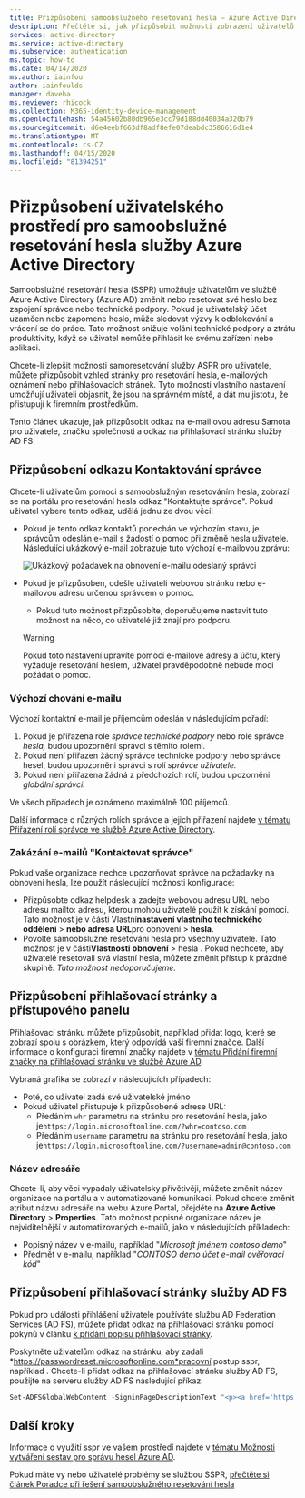 ```yaml
---
title: Přizpůsobení samoobslužného resetování hesla – Azure Active Directory
description: Přečtěte si, jak přizpůsobit možnosti zobrazení uživatelů a možností prostředí pro samoobslužné resetování hesla služby Azure AD
services: active-directory
ms.service: active-directory
ms.subservice: authentication
ms.topic: how-to
ms.date: 04/14/2020
ms.author: iainfou
author: iainfoulds
manager: daveba
ms.reviewer: rhicock
ms.collection: M365-identity-device-management
ms.openlocfilehash: 54a45602b80db965e3cc79d188dd40034a320b79
ms.sourcegitcommit: d6e4eebf663df8adf8efe07deabdc3586616d1e4
ms.translationtype: MT
ms.contentlocale: cs-CZ
ms.lasthandoff: 04/15/2020
ms.locfileid: "81394251"
---
```

# <a name="customize-the-user-experience-for-azure-active-directory-self-service-password-reset"></a>Přizpůsobení uživatelského prostředí pro samoobslužné resetování hesla služby Azure Active Directory

Samoobslužné resetování hesla (SSPR) umožňuje uživatelům ve službě Azure Active Directory (Azure AD) změnit nebo resetovat své heslo bez zapojení správce nebo technické podpory. Pokud je uživatelský účet uzamčen nebo zapomene heslo, může sledovat výzvy k odblokování a vrácení se do práce. Tato možnost snižuje volání technické podpory a ztrátu produktivity, když se uživatel nemůže přihlásit ke svému zařízení nebo aplikaci.

Chcete-li zlepšit možnosti samoresetování služby ASPR pro uživatele, můžete přizpůsobit vzhled stránky pro resetování hesla, e-mailových oznámení nebo přihlašovacích stránek. Tyto možnosti vlastního nastavení umožňují uživateli objasnit, že jsou na správném místě, a dát mu jistotu, že přistupují k firemním prostředkům.
    
Tento článek ukazuje, jak přizpůsobit odkaz na e-mail ovou adresu Samota pro uživatele, značku společnosti a odkaz na přihlašovací stránku služby AD FS.

## <a name="customize-the-contact-your-administrator-link"></a>Přizpůsobení odkazu Kontaktování správce

Chcete-li uživatelům pomoci s samoobslužným resetováním hesla, zobrazí se na portálu pro resetování hesla odkaz "Kontaktujte správce". Pokud uživatel vybere tento odkaz, udělá jednu ze dvou věcí:

* Pokud je tento odkaz kontaktů ponechán ve výchozím stavu, je správcům odeslán e-mail s žádostí o pomoc při změně hesla uživatele. Následující ukázkový e-mail zobrazuje tuto výchozí e-mailovou zprávu:

    ![Ukázkový požadavek na obnovení e-mailu odeslaný správci](./media/howto-sspr-customization/sspr-contact-admin.png)

* Pokud je přizpůsoben, odešle uživateli webovou stránku nebo e-mailovou adresu určenou správcem o pomoc.
    * Pokud tuto možnost přizpůsobíte, doporučujeme nastavit tuto možnost na něco, co uživatelé již znají pro podporu.

    > [!WARNING]
    > Pokud toto nastavení upravíte pomocí e-mailové adresy a účtu, který vyžaduje resetování heslem, uživatel pravděpodobně nebude moci požádat o pomoc.

### <a name="default-email-behavior"></a>Výchozí chování e-mailu

Výchozí kontaktní e-mail je příjemcům odeslán v následujícím pořadí:

1. Pokud je přiřazena role *správce technické podpory* nebo role správce *hesla,* budou upozorněni správci s těmito rolemi.
1. Pokud není přiřazen žádný správce technické podpory nebo správce hesel, budou upozorněni správci s rolí *správce uživatele.*
1. Pokud není přiřazena žádná z předchozích rolí, budou upozorněni *globální správci.*

Ve všech případech je oznámeno maximálně 100 příjemců.

Další informace o různých rolích správce a jejich přiřazení najdete [v tématu Přiřazení rolí správce ve službě Azure Active Directory](../users-groups-roles/directory-assign-admin-roles.md).

### <a name="disable-contact-your-administrator-emails"></a>Zakázání e-mailů "Kontaktovat správce"

Pokud vaše organizace nechce upozorňovat správce na požadavky na obnovení hesla, lze použít následující možnosti konfigurace:

* Přizpůsobte odkaz helpdesk a zadejte webovou adresu URL nebo adresu mailto: adresu, kterou mohou uživatelé použít k získání pomoci. Tato možnost je v části Vlastní**nastavení vlastního technického oddělení** > **nebo adresa URL**pro obnovení >  **hesla**.
* Povolte samoobslužné resetování hesla pro všechny uživatele. Tato možnost je v části**Vlastnosti** **obnovení** > hesla . Pokud nechcete, aby uživatelé resetovali svá vlastní hesla, můžete změnit přístup k prázdné skupině. *Tuto možnost nedoporučujeme.*

## <a name="customize-the-sign-in-page-and-access-panel"></a>Přizpůsobení přihlašovací stránky a přístupového panelu

Přihlašovací stránku můžete přizpůsobit, například přidat logo, které se zobrazí spolu s obrázkem, který odpovídá vaší firemní značce. Další informace o konfiguraci firemní značky najdete v [tématu Přidání firemní značky na přihlašovací stránku ve službě Azure AD](../fundamentals/customize-branding.md).

Vybraná grafika se zobrazí v následujících případech:

* Poté, co uživatel zadá své uživatelské jméno
* Pokud uživatel přistupuje k přizpůsobené adrese URL:
   * Předáním `whr` parametru na stránku pro resetování hesla, jako je`https://login.microsoftonline.com/?whr=contoso.com`
   * Předáním `username` parametru na stránku pro resetování hesla, jako je`https://login.microsoftonline.com/?username=admin@contoso.com`

### <a name="directory-name"></a>Název adresáře

Chcete-li, aby věci vypadaly uživatelsky přívětivěji, můžete změnit název organizace na portálu a v automatizované komunikaci. Pokud chcete změnit atribut názvu adresáře na webu Azure Portal, přejděte na **Azure Active Directory** > **Properties**. Tato možnost popisné organizace název je nejviditelnější v automatizovaných e-mailů, jako v následujících příkladech:

* Popisný název v e-mailu, například "*Microsoft jménem contoso demo*"
* Předmět v e-mailu, například "*CONTOSO demo účet e-mail ověřovací kód*"

## <a name="customize-the-ad-fs-sign-in-page"></a>Přizpůsobení přihlašovací stránky služby AD FS

Pokud pro události přihlášení uživatele používáte službu AD Federation Services (AD FS), můžete přidat odkaz na přihlašovací stránku pomocí pokynů v článku [k přidání popisu přihlašovací stránky](/windows-server/identity/ad-fs/operations/add-sign-in-page-description).

Poskytněte uživatelům odkaz na stránku, aby zadali *https://passwordreset.microsoftonline.com*pracovní postup sspr, například . Chcete-li přidat odkaz na přihlašovací stránku služby AD FS, použijte na serveru služby AD FS následující příkaz:

``` powershell
Set-ADFSGlobalWebContent -SigninPageDescriptionText "<p><a href='https://passwordreset.microsoftonline.com' target='_blank'>Can't access your account?</a></p>"
```

## <a name="next-steps"></a>Další kroky

Informace o využití sspr ve vašem prostředí najdete v [tématu Možnosti vytváření sestav pro správu hesel Azure AD](howto-sspr-reporting.md).

Pokud máte vy nebo uživatelé problémy se službou SSPR, [přečtěte si článek Poradce při řešení samoobslužného resetování hesla](active-directory-passwords-troubleshoot.md)
